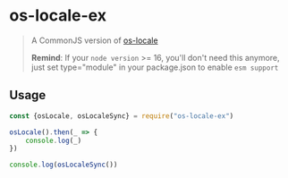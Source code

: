 # os-locale-ex

> A CommonJS version of [os-locale](https://www.npmjs.com/package/os-locale)
> 
> **Remind**: If your `node version` >= 16, you'll don't need this anymore, 
> just set type="module" in your package.json to enable `esm support`

## Usage

``` js
const {osLocale, osLocaleSync} = require("os-locale-ex")

osLocale().then(_ => {
    console.log(_)
})

console.log(osLocaleSync())
```
